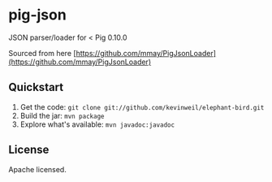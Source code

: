 pig-json
========

JSON parser/loader for &lt; Pig 0.10.0

Sourced from here
[https://github.com/mmay/PigJsonLoader](https://github.com/mmay/PigJsonLoader)

## Quickstart

1. Get the code: `git clone git://github.com/kevinweil/elephant-bird.git`
1. Build the jar: `mvn package`
1. Explore what's available: `mvn javadoc:javadoc`

## License

Apache licensed.